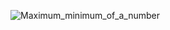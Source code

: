 

![Maximum_minimum_of_a_number](https://user-images.githubusercontent.com/120378098/215311272-aeb5dabd-4abb-4edd-8b78-59fcf8f9e695.png)

